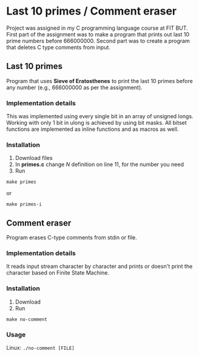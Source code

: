 # Last 10 primes / Comment eraser

Project was assigned in my C programming language course at FIT BUT. First part of the assignment was to make a program that prints out last 10 prime numbers before 666000000. Second part was to create a program that deletes C type comments from input.

## Last 10 primes

Program that uses **Sieve of Eratosthenes** to print the last 10 primes before any number (e.g., 666000000 as per the assignment).

### Implementation details

This was implemented using every single bit in an array of unsigned longs. Working with only 1 bit in ulong is achieved by using bit masks. All bitset functions are implemented as inline functions and as macros as well.

### Installation 

1. Download files
2. In **primes.c** change *N* definition on line 11, for the number you need
3. Run 
```
make primes
```
or 
```
make primes-i
```

## Comment eraser

Program erases C-type comments from stdin or file.

### Implementation details

It reads input stream character by character and prints or doesn't print the character based on Finite State Machine.

### Installation

1. Download
2. Run 
```
make no-comment
```


### Usage

Linux: `./no-comment [FILE]`
